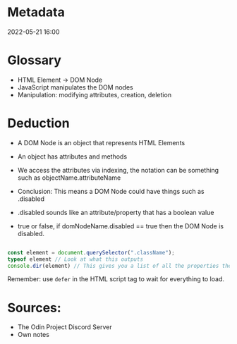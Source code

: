 # Metadata

2022-05-21 16:00

# Glossary
- HTML Element -> DOM Node
- JavaScript manipulates the DOM nodes
- Manipulation: modifying attributes, creation, deletion

# Deduction

- A DOM Node is an object that represents HTML Elements

- An object has attributes and methods

- We access the attributes via indexing, the notation can be something such as objectName.attributeName

- Conclusion: This means a DOM Node could have things such as .disabled

- .disabled sounds like an attribute/property that has a boolean value

- true or false, if domNodeName.disabled == true then the DOM Node is disabled.

```javascript

const element = document.querySelector(".className");
typeof element // Look at what this outputs
console.dir(element) // This gives you a list of all the properties the object reporesenting the element contains. Look at this as well I recommend ASU'S courses on precalculus and the preceeeding one on college algebra oboth available on edx. They use some software that tests your initial  knowledgfe and from them recommend you material to learn, very nice for gap-filling.

```

Remember: use ```defer``` in the HTML script tag to wait for everything to load.

# Sources: 
- The Odin Project Discord Server
- Own notes